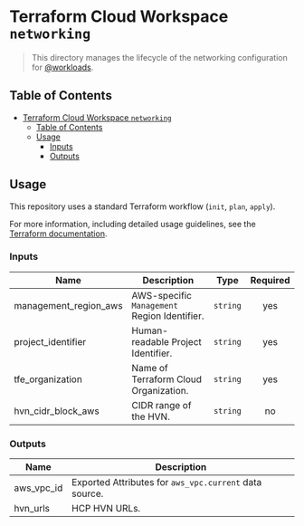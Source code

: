 # Terraform Cloud Workspace `networking`

> This directory manages the lifecycle of the networking configuration for [@workloads](https://github.com/workloads).

## Table of Contents

<!-- TOC -->
* [Terraform Cloud Workspace `networking`](#terraform-cloud-workspace-networking)
  * [Table of Contents](#table-of-contents)
  * [Usage](#usage)
    * [Inputs](#inputs)
    * [Outputs](#outputs)
<!-- TOC -->

## Usage

This repository uses a standard Terraform workflow (`init`, `plan`, `apply`).

For more information, including detailed usage guidelines, see the [Terraform documentation](https://developer.hashicorp.com/terraform/cli/commands).

<!-- BEGIN_TF_DOCS -->
### Inputs

| Name | Description | Type | Required |
|------|-------------|------|:--------:|
| management_region_aws | AWS-specific `Management` Region Identifier. | `string` | yes |
| project_identifier | Human-readable Project Identifier. | `string` | yes |
| tfe_organization | Name of Terraform Cloud Organization. | `string` | yes |
| hvn_cidr_block_aws | CIDR range of the HVN. | `string` | no |

### Outputs

| Name | Description |
|------|-------------|
| aws_vpc_id | Exported Attributes for `aws_vpc.current` data source. |
| hvn_urls | HCP HVN URLs. |
<!-- END_TF_DOCS -->

